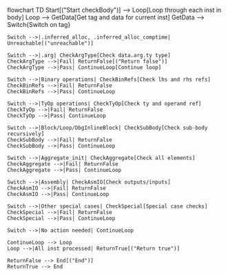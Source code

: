 flowchart TD
    Start[("Start checkBody")] --> Loop[Loop through each inst in body]
    Loop --> GetData[Get tag and data for current inst]
    GetData --> Switch{Switch on tag}
    
    Switch -->|.inferred_alloc, .inferred_alloc_comptime| Unreachable[("unreachable")]
    
    Switch -->|.arg| CheckArgType[Check data.arg.ty type]
    CheckArgType -->|Fail| ReturnFalse[("Return false")]
    CheckArgType -->|Pass| ContinueLoop[Continue loop]
    
    Switch -->|Binary operations| CheckBinRefs[Check lhs and rhs refs]
    CheckBinRefs -->|Fail| ReturnFalse
    CheckBinRefs -->|Pass| ContinueLoop
    
    Switch -->|TyOp operations| CheckTyOp[Check ty and operand ref]
    CheckTyOp -->|Fail| ReturnFalse
    CheckTyOp -->|Pass| ContinueLoop
    
    Switch -->|Block/Loop/DbgInlineBlock| CheckSubBody[Check sub-body recursively]
    CheckSubBody -->|Fail| ReturnFalse
    CheckSubBody -->|Pass| ContinueLoop
    
    Switch -->|Aggregate_init| CheckAggregate[Check all elements]
    CheckAggregate -->|Fail| ReturnFalse
    CheckAggregate -->|Pass| ContinueLoop
    
    Switch -->|Assembly| CheckAsmIO[Check outputs/inputs]
    CheckAsmIO -->|Fail| ReturnFalse
    CheckAsmIO -->|Pass| ContinueLoop
    
    Switch -->|Other special cases| CheckSpecial[Special case checks]
    CheckSpecial -->|Fail| ReturnFalse
    CheckSpecial -->|Pass| ContinueLoop
    
    Switch -->|No action needed| ContinueLoop
    
    ContinueLoop --> Loop
    Loop -->|All inst processed| ReturnTrue[("Return true")]
    
    ReturnFalse --> End[("End")]
    ReturnTrue --> End
